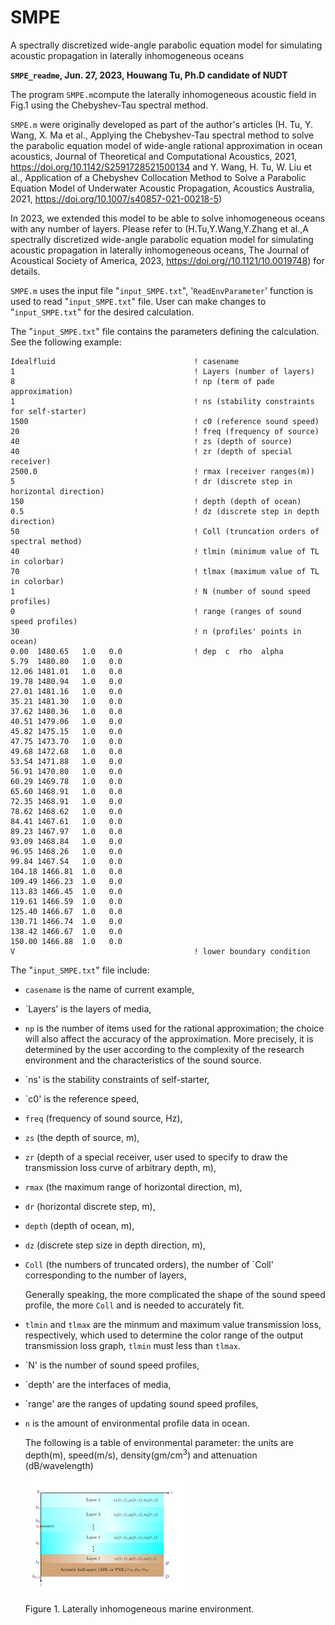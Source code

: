 # SMPE
A spectrally discretized wide-angle parabolic equation model for simulating acoustic propagation 
in laterally inhomogeneous oceans

**`SMPE_readme`, Jun. 27, 2023, Houwang Tu, Ph.D candidate of NUDT**

The program `SMPE.m`compute the laterally inhomogeneous acoustic field in Fig.1 using the 
Chebyshev-Tau spectral method. 

`SMPE.m` were originally developed as part of the author's articles (H. Tu, Y. Wang, X. Ma et al., Applying the 
Chebyshev-Tau spectral method to solve the  parabolic equation model of wide-angle rational 
approximation in ocean acoustics, Journal of Theoretical and Computational Acoustics, 2021, 
https://doi.org/10.1142/S2591728521500134 and Y. Wang, H. Tu, W. Liu et al., Application of 
a Chebyshev Collocation Method to Solve a Parabolic Equation Model of Underwater Acoustic 
Propagation, Acoustics Australia, 2021, https://doi.org/10.1007/s40857-021-00218-5)

In 2023, we extended this model to be able to solve inhomogeneous oceans with any number of layers. 
Please refer to (H.Tu,Y.Wang,Y.Zhang et al.,A spectrally discretized wide-angle parabolic equation 
model for simulating acoustic propagation in laterally inhomogeneous oceans, The Journal of Acoustical 
Society of America, 2023, https://doi.org//10.1121/10.0019748) for details.

`SMPE.m` uses the input file "`input_SMPE.txt`", '`ReadEnvParameter`' function is used to read 
"`input_SMPE.txt`" file. User can make changes to "`input_SMPE.txt`" for the desired calculation. 

The "`input_SMPE.txt`" file contains the parameters defining the calculation. 
See the following example:

```
Idealfluid                               ! casename
1                                        ! Layers (number of layers)
8                                        ! np (term of pade approximation)
1                                        ! ns (stability constraints for self-starter)
1500                                     ! c0 (reference sound speed)
20                                       ! freq (frequency of source)
40                                       ! zs (depth of source)
40                                       ! zr (depth of special receiver)                                                                              
2500.0                                   ! rmax (receiver ranges(m))
5                                        ! dr (discrete step in horizontal direction)                                      
150                                      ! depth (depth of ocean)
0.5                                      ! dz (discrete step in depth direction)
50                                       ! Coll (truncation orders of spectral method)
40                                       ! tlmin (minimum value of TL in colorbar)
70                                       ! tlmax (maximum value of TL in colorbar)
1                                        ! N (number of sound speed profiles)
0                                        ! range (ranges of sound speed profiles)
30                                       ! n (profiles' points in ocean)
0.00  1480.65   1.0   0.0                ! dep  c  rho  alpha 
5.79  1480.80   1.0   0.0
12.06 1481.01   1.0   0.0
19.78 1480.94   1.0   0.0
27.01 1481.16   1.0   0.0
35.21 1481.30   1.0   0.0
37.62 1480.36   1.0   0.0
40.51 1479.06   1.0   0.0
45.82 1475.15   1.0   0.0
47.75 1473.70   1.0   0.0
49.68 1472.68   1.0   0.0
53.54 1471.88   1.0   0.0
56.91 1470.80   1.0   0.0
60.29 1469.78   1.0   0.0
65.60 1468.91   1.0   0.0
72.35 1468.91   1.0   0.0
78.62 1468.62   1.0   0.0
84.41 1467.61   1.0   0.0
89.23 1467.97   1.0   0.0
93.09 1468.84   1.0   0.0
96.95 1468.26   1.0   0.0
99.84 1467.54   1.0   0.0
104.18 1466.81  1.0   0.0
109.49 1466.23  1.0   0.0
113.83 1466.45  1.0   0.0
119.61 1466.59  1.0   0.0
125.40 1466.67  1.0   0.0
130.71 1466.74  1.0   0.0
138.42 1466.67  1.0   0.0
150.00 1466.88  1.0   0.0
V                                        ! lower boundary condition
```

The "`input_SMPE.txt`" file include:

* `casename` is the name of current example,

* `Layers' is the layers of media,

* `np` is the number of items used for the rational approximation; the choice will also affect
   the accuracy of the approximation. More precisely, it is determined by the user according
   to the complexity of the research environment and the characteristics of the sound source. 
   
* `ns' is the stability constraints of self-starter,

* `c0' is the reference speed,

* `freq` (frequency of sound source, Hz), 

* `zs` (the depth of source, m), 

* `zr` (depth of a special receiver, user used to specify to draw the transmission loss curve of
  arbitrary depth, m), 

* `rmax` (the maximum range of horizontal direction, m), 

* `dr` (horizontal discrete step, m),

* `depth` (depth of ocean, m),

* `dz` (discrete step size in depth direction, m),

* `Coll` (the numbers of truncated orders), the number of `Coll' corresponding to 
   the number of layers,

  Generally speaking, the more complicated the shape of the sound speed profile, 
  the more `Coll` and is needed to accurately fit.

* `tlmin`
  and `tlmax` are the minmum and maximum value transmission loss,
  respectively, which used to determine the color range of the output
  transmission loss graph, `tlmin` must less than `tlmax`.
  
* `N' is the number of sound speed profiles,

* `depth' are the interfaces of media,

* `range' are the ranges of updating sound speed profiles,

* `n` is the amount of environmental profile data in ocean. 

  The following is a table of environmental parameter: the units are depth(m), speed(m/s),
  density(gm/cm$^3$) and attenuation (dB/wavelength)

    <img src="env.png" style="zoom:25%;" />

  Figure 1. Laterally inhomogeneous marine environment.